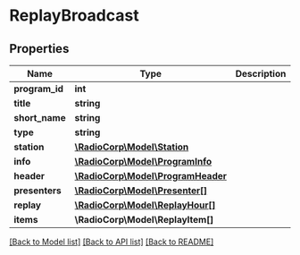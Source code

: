 # ReplayBroadcast

## Properties
Name | Type | Description | Notes
------------ | ------------- | ------------- | -------------
**program_id** | **int** |  | [optional] 
**title** | **string** |  | [optional] 
**short_name** | **string** |  | [optional] 
**type** | **string** |  | [optional] 
**station** | [**\RadioCorp\Model\Station**](Station.md) |  | [optional] 
**info** | [**\RadioCorp\Model\ProgramInfo**](ProgramInfo.md) |  | [optional] 
**header** | [**\RadioCorp\Model\ProgramHeader**](ProgramHeader.md) |  | [optional] 
**presenters** | [**\RadioCorp\Model\Presenter[]**](Presenter.md) |  | [optional] 
**replay** | [**\RadioCorp\Model\ReplayHour[]**](ReplayHour.md) |  | [optional] 
**items** | **\RadioCorp\Model\ReplayItem[]** |  | [optional] 

[[Back to Model list]](../README.md#documentation-for-models) [[Back to API list]](../README.md#documentation-for-api-endpoints) [[Back to README]](../README.md)


